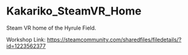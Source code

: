 # Kakariko_SteamVR_Home

Steam VR home of the Hyrule Field.

Workshop Link: https://steamcommunity.com/sharedfiles/filedetails/?id=1223562377